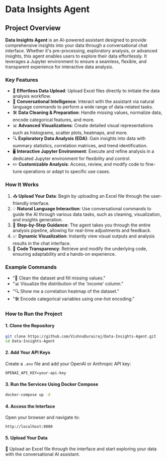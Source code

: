 # **Data Insights Agent**

## **Project Overview**
**Data Insights Agent** is an AI-powered assistant designed to provide comprehensive insights into your data through a conversational chat interface. Whether it's pre-processing, exploratory analysis, or advanced insights, this agent enables users to explore their data effortlessly. It leverages a Jupyter environment to ensure a seamless, flexible, and transparent experience for interactive data analysis.

### **Key Features**
- 📂 **Effortless Data Upload**: Upload Excel files directly to initiate the data analysis workflow.
- 💬 **Conversational Intelligence**: Interact with the assistant via natural language commands to perform a wide range of data-related tasks.
- 🛠️ **Data Cleaning & Preparation**: Handle missing values, normalize data, encode categorical features, and more.
- 📊 **Advanced Visualizations**: Create detailed visual representations such as histograms, scatter plots, heatmaps, and more.
- 🔍 **Exploratory Data Analysis (EDA)**: Gain insights into data with summary statistics, correlation matrices, and trend identification.
- 🖥️ **Interactive Jupyter Environment**: Execute and refine analysis in a dedicated Jupyter environment for flexibility and control.
- ✏️ **Customizable Analysis**: Access, review, and modify code to fine-tune operations or adapt to specific use cases.

### **How It Works**
1. 📥 **Upload Your Data**: Begin by uploading an Excel file through the user-friendly interface.
2. 💡 **Natural Language Interaction**: Use conversational commands to guide the AI through various data tasks, such as cleaning, visualization, and insights generation.
3. 🚀 **Step-by-Step Guidance**: The agent takes you through the entire analysis pipeline, allowing for real-time adjustments and feedback.
4. 📈 **Dynamic Visualization**: Instantly view visual outputs and analysis results in the chat interface.
5. 🔧 **Code Transparency**: Retrieve and modify the underlying code, ensuring adaptability and a hands-on experience.

### **Example Commands**
- "🧹 Clean the dataset and fill missing values."
- "📊 Visualize the distribution of the 'income' column."
- "🔍 Show me a correlation heatmap of the dataset."
- "🛠️ Encode categorical variables using one-hot encoding."

### **How to Run the Project**

#### **1. Clone the Repository**
```bash
git clone https://github.com/VishnuDurairaj/Data-Insights-Agent.git
cd Data-Insights-Agent
```

#### **2. Add Your API Keys**
Create a `.env` file and add your OpenAI or Anthropic API key:
```env
OPENAI_API_KEY=your-api-key
```

#### **3. Run the Services Using Docker Compose**
```bash
docker-compose up -d
```

#### **4. Access the Interface**
Open your browser and navigate to:
```
http://localhost:8080
```

#### **5. Upload Your Data**
📂 Upload an Excel file through the interface and start exploring your data with the conversational AI assistant.
